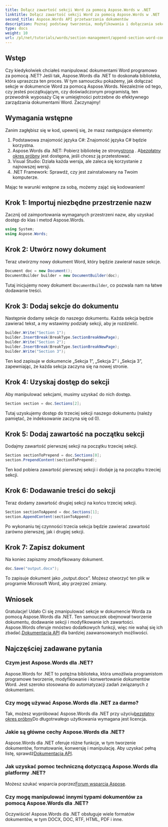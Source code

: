 ```yaml
---
title: Dołącz zawartość sekcji Word za pomocą Aspose.Words w .NET
linktitle: Dołącz zawartość sekcji Word za pomocą Aspose.Words w .NET
second_title: Aspose.Words API przetwarzania dokumentów
description: Poznaj podstawy tworzenia, modyfikowania i dołączania sekcji w dokumentach programu Word, korzystając z łatwych do zrozumienia przykładów, idealnych zarówno dla początkujących, jak i doświadczonych programistów.
type: docs
weight: 10
url: /pl/net/tutorials/words/section-management/append-section-word-content/
---
```

## Wstęp

Czy kiedykolwiek chciałeś manipulować dokumentami Word programowo za pomocą .NET? Jeśli tak, Aspose.Words dla .NET to doskonała biblioteka, która upraszcza ten proces. W tym samouczku pokażemy, jak dołączać sekcje w dokumencie Word za pomocą Aspose.Words. Niezależnie od tego, czy jesteś początkującym, czy doświadczonym programistą, ten przewodnik wyposaży Cię w umiejętności potrzebne do efektywnego zarządzania dokumentami Word. Zaczynajmy!

## Wymagania wstępne

Zanim zagłębisz się w kod, upewnij się, że masz następujące elementy:

1. Podstawowa znajomość języka C#: Znajomość języka C# będzie korzystna.
2.  Aspose.Words dla .NET: Pobierz bibliotekę ze strony[strona](https://releases.aspose.com/words/net/) . A[bezpłatny okres próbny](https://releases.aspose.com/) jest dostępna, jeśli chcesz ją przetestować.
3. Visual Studio: Działa każda wersja, ale zaleca się korzystanie z najnowszej wersji.
4. .NET Framework: Sprawdź, czy jest zainstalowany na Twoim komputerze.

Mając te warunki wstępne za sobą, możemy zająć się kodowaniem!

## Krok 1: Importuj niezbędne przestrzenie nazw

Zacznij od zaimportowania wymaganych przestrzeni nazw, aby uzyskać dostęp do klas i metod Aspose.Words.

```csharp
using System;
using Aspose.Words;
```

## Krok 2: Utwórz nowy dokument

Teraz utwórzmy nowy dokument Word, który będzie zawierał nasze sekcje.

```csharp
Document doc = new Document();
DocumentBuilder builder = new DocumentBuilder(doc);
```

Tutaj inicjujemy nowy dokument i`DocumentBuilder`, co pozwala nam na łatwe dodawanie treści.

## Krok 3: Dodaj sekcje do dokumentu

Następnie dodamy sekcje do naszego dokumentu. Każda sekcja będzie zawierać tekst, a my wstawimy podziały sekcji, aby je rozdzielić.

```csharp
builder.Write("Section 1");
builder.InsertBreak(BreakType.SectionBreakNewPage);
builder.Write("Section 2");
builder.InsertBreak(BreakType.SectionBreakNewPage);
builder.Write("Section 3");
```

Ten kod zapisuje w dokumencie „Sekcja 1”, „Sekcja 2” i „Sekcja 3”, zapewniając, że każda sekcja zaczyna się na nowej stronie.

## Krok 4: Uzyskaj dostęp do sekcji

Aby manipulować sekcjami, musimy uzyskać do nich dostęp.

```csharp
Section section = doc.Sections[2];
```

Tutaj uzyskujemy dostęp do trzeciej sekcji naszego dokumentu (należy pamiętać, że indeksowanie zaczyna się od 0).

## Krok 5: Dodaj zawartość na początku sekcji

Dodajmy zawartość pierwszej sekcji na początku trzeciej sekcji.

```csharp
Section sectionToPrepend = doc.Sections[0];
section.PrependContent(sectionToPrepend);
```

Ten kod pobiera zawartość pierwszej sekcji i dodaje ją na początku trzeciej sekcji.

## Krok 6: Dodawanie treści do sekcji

Teraz dodamy zawartość drugiej sekcji na końcu trzeciej sekcji.

```csharp
Section sectionToAppend = doc.Sections[1];
section.AppendContent(sectionToAppend);
```

Po wykonaniu tej czynności trzecia sekcja będzie zawierać zawartość zarówno pierwszej, jak i drugiej sekcji.

## Krok 7: Zapisz dokument

Na koniec zapiszmy zmodyfikowany dokument.

```csharp
doc.Save("output.docx");
```

To zapisuje dokument jako „output.docx”. Możesz otworzyć ten plik w programie Microsoft Word, aby przejrzeć zmiany.

## Wniosek

 Gratulacje! Udało Ci się zmanipulować sekcje w dokumencie Worda za pomocą Aspose.Words dla .NET. Ten samouczek obejmował tworzenie dokumentu, dodawanie sekcji i modyfikowanie ich zawartości. Aspose.Words oferuje mnóstwo dodatkowych funkcji, więc nie wahaj się ich zbadać.[Dokumentacja API](https://reference.aspose.com/words/net/) dla bardziej zaawansowanych możliwości.

## Najczęściej zadawane pytania

### Czym jest Aspose.Words dla .NET?

Aspose.Words for .NET to potężna biblioteka, która umożliwia programistom programowe tworzenie, modyfikowanie i konwertowanie dokumentów Word. Jest szeroko stosowana do automatyzacji zadań związanych z dokumentami.

### Czy mogę używać Aspose.Words dla .NET za darmo?

 Tak, możesz wypróbować Aspose.Words dla .NET przy użyciu[bezpłatny okres próbny](https://releases.aspose.com/)Do długotrwałego użytkowania wymagana jest licencja.

### Jakie są główne cechy Aspose.Words dla .NET?

Aspose.Words dla .NET oferuje różne funkcje, w tym tworzenie dokumentów, formatowanie, konwersję i manipulację. Aby uzyskać pełną listę, sprawdź[Dokumentacja API](https://reference.aspose.com/words/net/).

### Jak uzyskać pomoc techniczną dotyczącą Aspose.Words dla platformy .NET?

 Możesz szukać wsparcia poprzez[Forum wsparcia Aspose](https://forum.aspose.com/c/words/8).

### Czy mogę manipulować innymi typami dokumentów za pomocą Aspose.Words dla .NET?

Oczywiście! Aspose.Words dla .NET obsługuje wiele formatów dokumentów, w tym DOCX, DOC, RTF, HTML, PDF i inne.